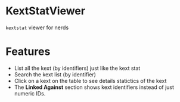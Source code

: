#  KextStatViewer

`kextstat` viewer for nerds

# Features

- List all the kext (by identifiers) just like the kext stat
- Search the kext list (by identifier)
- Click on a kext on the table to see details statictics of the kext
- The **Linked Against** section shows kext identifiers instead of just numeric IDs.

